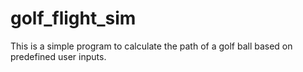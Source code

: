 # golf_flight_sim

This is a simple program to calculate the path of a golf ball based on predefined user inputs.
